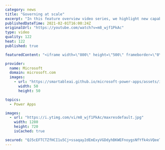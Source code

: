 ```yaml
---
category: news
title: "Governing at scale"
excerpt: "In this feature overview video series, we highlight new capabilities included in the latest update to Microsoft Power Apps.  Microsoft's Power Platform is a rich ecosystem of more than three hundred Microsoft and non-Microsoft connectors that can be leveraged by apps and flows. We are proud to introduce"
publishedDateTime: 2021-02-01T16:00:24Z
originalUrl: "https://youtube.com/watch?v=m8_wjf1PkAc"
type: video
quality: 122
heat: 122
published: true

featuredContent: "<iframe width=\"800\" height=\"500\" frameborder=\"0\" src=\"https://www.youtube.com/embed/m8_wjf1PkAc\" allow=\"accelerometer; autoplay; encrypted-media; gyroscope; picture-in-picture\" allowfullscreen></iframe>"

provider:
  name: Microsoft
  domain: microsoft.com
  images:
    - url: "https://smartableai.github.io/microsoft-power-apps/assets/images/organizations/microsoft.com-50x50.jpg"
      width: 50
      height: 50

topics:
  - Power Apps

images:
  - url: "https://i.ytimg.com/vi/m8_wjf1PkAc/maxresdefault.jpg"
    width: 1280
    height: 720
    isCached: true

secured: "QJ5cEFTCTZfHCI1u5Cj+ssaqay2dEmExyVGDdyhBKWEFnoygsNfYfk4sVQeeTlmT1hBzVDoriGRg4KDfe3jnjwgA0vYeg0uUpUrNhqqNheQf6bJUm/8pskiE+gQ57dj+JrwM0evvaynhrU14KnbmIEW8AcNxtRqZ0hEjx7kpJOyKF8lBu4y65cC9os8RhWa3Ya6uNHKySZdTRATBnD31VmDkJPPEXYK8AqrQaBoEspTxEojwviXzDQKs2OAbidMmmZ6Ky0N90FfOLjtV3gYqdoAd8gyc3cha4ae7Q65VZ3sQfP4TnfBiLFTxLblBOkI2pPor/RIOykAUMvLn7Q1GwvDpVrQKTP+JvHBKXEUx0aRZsWeUCz6D9wAn008E+GT1j6SAKj2KjdS8e6FywX2M50189B+q5OE7+U1YqqeNvcA=;TEoExqX26tpFWmOvifVNqA=="
---
```


